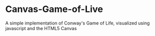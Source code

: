 Canvas-Game-of-Live
===================

A simple implementation of Conway's Game of Life, visualized using javascript and the HTML5 Canvas